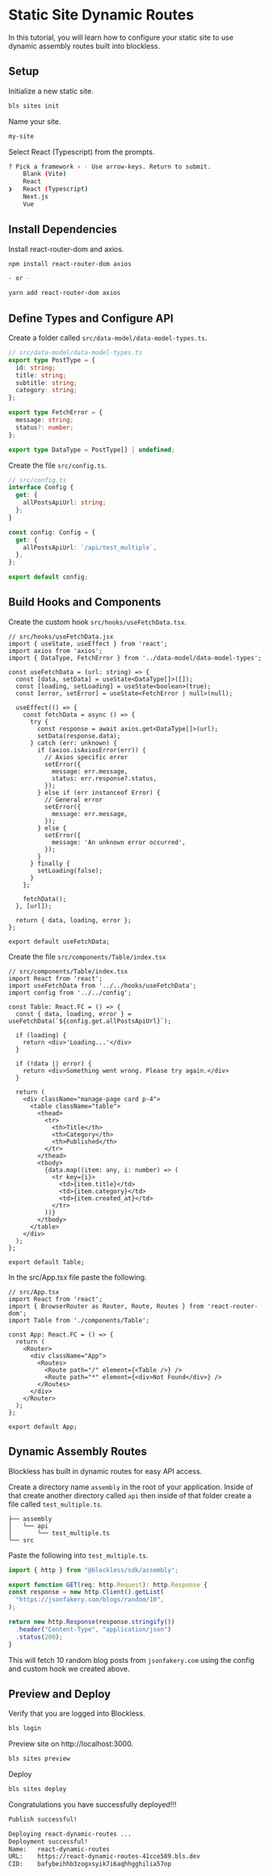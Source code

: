 # Static Site Dynamic Routes

In this tutorial, you will learn how to configure your static site to use dynamic assembly routes built into blockless.

## Setup

Initialize a new static site.

```bash
bls sites init
```

Name your site.

```bash
my-site
```

Select React (Typescript) from the prompts.

```bash
? Pick a framework › - Use arrow-keys. Return to submit.
    Blank (Vite)
    React
❯   React (Typescript)
    Next.js
    Vue
```

## Install Dependencies

Install react-router-dom and axios.

```bash
npm install react-router-dom axios

- or - 

yarn add react-router-dom axios
```

## Define Types and Configure API

Create a folder called `src/data-model/data-model-types.ts`.

```ts
// src/data-model/data-model-types.ts
export type PostType = {
  id: string;
  title: string;
  subtitle: string;
  category: string;
};

export type FetchError = {
  message: string;
  status?: number;
};

export type DataType = PostType[] | undefined;
```

Create the file `src/config.ts`.

```ts
// src/config.ts
interface Config {
  get: {
    allPostsApiUrl: string;
  };
}

const config: Config = {
  get: {
    allPostsApiUrl: `/api/test_multiple`,
  },
};

export default config;
```

## Build Hooks and Components

Create the custom hook `src/hooks/useFetchData.tsx`.

```tsx
// src/hooks/useFetchData.jsx
import { useState, useEffect } from 'react';
import axios from 'axios';
import { DataType, FetchError } from '../data-model/data-model-types';

const useFetchData = (url: string) => {
  const [data, setData] = useState<DataType[]>([]);
  const [loading, setLoading] = useState<boolean>(true);
  const [error, setError] = useState<FetchError | null>(null);

  useEffect(() => {
    const fetchData = async () => {
      try {
        const response = await axios.get<DataType[]>(url);
        setData(response.data);
      } catch (err: unknown) {
        if (axios.isAxiosError(err)) {
          // Axios specific error
          setError({
            message: err.message,
            status: err.response?.status,
          });
        } else if (err instanceof Error) {
          // General error
          setError({
            message: err.message,
          });
        } else {
          setError({
            message: 'An unknown error occurred',
          });
        }
      } finally {
        setLoading(false);
      }
    };

    fetchData();
  }, [url]);

  return { data, loading, error };
};

export default useFetchData;

```

Create the file `src/components/Table/index.tsx`

```tsx
// src/components/Table/index.tsx
import React from 'react';
import useFetchData from '../../hooks/useFetchData';
import config from '../../config';

const Table: React.FC = () => {
  const { data, loading, error } = useFetchData(`${config.get.allPostsApiUrl}`);

  if (loading) {
    return <div>'Loading...'</div>
  }

  if (!data || error) {
    return <div>Something went wrong. Please try again.</div>
  }

  return (
    <div className="manage-page card p-4">
      <table className="table">
        <thead>
          <tr>
            <th>Title</th>
            <th>Category</th>
            <th>Published</th>
          </tr>
        </thead>
        <tbody>
          {data.map((item: any, i: number) => (
            <tr key={i}>
              <td>{item.title}</td>
              <td>{item.category}</td>
              <td>{item.created_at}</td>
            </tr>
          ))}
        </tbody>
      </table>
    </div>
  );
};

export default Table;
```

In the src/App.tsx file paste the following.

```tsx
// src/App.tsx
import React from 'react';
import { BrowserRouter as Router, Route, Routes } from 'react-router-dom';
import Table from './components/Table';

const App: React.FC = () => {
  return (
    <Router>
      <div className="App">
        <Routes>
          <Route path="/" element={<Table />} />
          <Route path="*" element={<div>Not Found</div>} />
        </Routes>
      </div>
    </Router>
  );
};

export default App;
```

## Dynamic Assembly Routes

Blockless has built in dynamic routes for easy API access.

Create a directory name `assembly` in the root of your application. Inside of that create another directory called `api` then inside of that folder create a file called `test_multiple.ts`.

    ├── assembly
    │   └── api
    │       └── test_multiple.ts
    └── src

Paste the following into `test_multiple.ts`.

```ts
import { http } from "@blockless/sdk/assembly";

export function GET(req: http.Request): http.Response {
const response = new http.Client().getList(
  "https://jsonfakery.com/blogs/random/10",
);

return new http.Response(response.stringify())
  .header("Content-Type", "application/json")
  .status(200);
}
```

This will fetch 10 random blog posts from `jsonfakery.com` using the config and custom hook we created above.

## Preview and Deploy

Verify that you are logged into Blockless.

```bash
bls login
```

Preview site on http://localhost:3000.

```bash
bls sites preview
```

Deploy

```bash
bls sites deploy
```

Congratulations you have successfully deployed!!!



```bash
Publish successful!

Deploying react-dynamic-routes ...
Deployment successful!
Name:   react-dynamic-routes
URL:    https://react-dynamic-routes-41cce589.bls.dev
CID:    bafybeihhb3zogxsyik7i6aqhhgghilia57op
```
